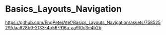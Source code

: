 # Basics_Layouts_Navigation

https://github.com/EngPeterAtef/Basics_Layouts_Navigation/assets/75852529/daa628b0-2f33-4b56-916a-aa9f0c3e4b2b

